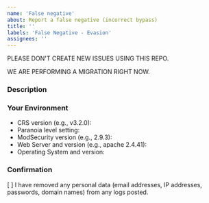 ```yaml
---
name: 'False negative'
about: Report a false negative (incorrect bypass)
title: ''
labels: 'False Negative - Evasion'
assignees: ''
---
```


PLEASE DON'T CREATE NEW ISSUES USING THIS REPO.

WE ARE PERFORMING A MIGRATION RIGHT NOW.

### Description

<!-- Please provide the payload you are sending. For complex payloads -->
<!-- with headers, please include a curl command. -->
<!-- Include any relevant CVEs or research links. -->
<!-- If the bypass works in paranoia level 4, please consider sending -->
<!-- us an email instead. See -->
<!-- https://github.com/SpiderLabs/owasp-modsecurity-crs/security/policy -->
<!-- for details. -->

### Your Environment

<!-- Include as many relevant details about the environment you -->
<!-- experienced the bug in: -->

* CRS version (e.g., v3.2.0):
* Paranoia level setting:
* ModSecurity version (e.g., 2.9.3):
* Web Server and version (e.g., apache 2.4.41):
* Operating System and version:

### Confirmation

[ ] I have removed any personal data (email addresses, IP addresses,
    passwords, domain names) from any logs posted.

